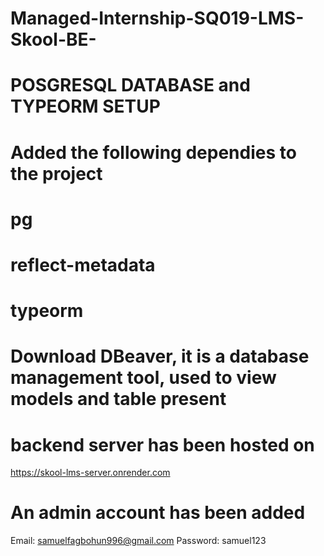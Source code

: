 # Managed-Internship-SQ019-LMS-Skool-BE-

# POSGRESQL DATABASE and TYPEORM SETUP

# Added the following dependies to the project
# pg
# reflect-metadata
# typeorm
# Download DBeaver, it is a database management tool, used to view models and table present


# backend server has been hosted on 
https://skool-lms-server.onrender.com

# An admin account has been added
Email: samuelfagbohun996@gmail.com
Password: samuel123